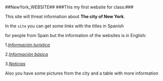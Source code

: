 ##NewYork_WEBSITE##
###This my first website for class:###

This site will threat information about **The city of New York**.

In the `site` you can get some *links* with the titles in Spanish

for people from Spain but the information of the websites is in English:

1.*[Información turística](http://www.nycgo.com/)*

2.*[Información básica](https://es.wikipedia.org/wiki/Nueva_York)*

3.*[Noticias](http://www.nydailynews.com)*

Also you have some pictures from the city and a table with more information






